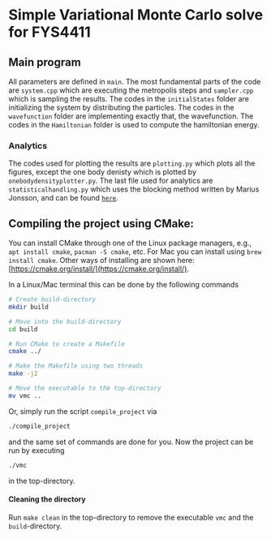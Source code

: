 # Simple Variational Monte Carlo solve for FYS4411
## Main program
All parameters are defined in `main`. The most fundamental parts of the code are `system.cpp` which are executing the metropolis steps and `sampler.cpp` which is sampling the results. The codes in the `initialStates` folder are initializing the system by distributing the particles. The codes in the `wavefunction` folder are implementing exactly that, the wavefunction. The codes in the `Hamiltonian` folder is used to compute the hamiltonian energy.

### Analytics
The codes used for plotting the results are `plotting.py` which plots all the figures, except the one body denisty which is plotted by `onebodydensityplotter.py`. The last file used for analytics are `statisticalhandling.py` which uses the blocking method written by Marius Jonsson, and can be found [`here`](https://github.com/computative/block/blob/master/python/tictoc.py).

## Compiling the project using CMake:
You can install CMake through one of the Linux package managers, e.g., `apt install cmake`, `pacman -S cmake`, etc. For Mac you can install using `brew install cmake`. Other ways of installing are shown here: [https://cmake.org/install/](https://cmake.org/install/).

In a Linux/Mac terminal this can be done by the following commands
```bash
# Create build-directory
mkdir build

# Move into the build-directory
cd build

# Run CMake to create a Makefile
cmake ../

# Make the Makefile using two threads
make -j2

# Move the executable to the top-directory
mv vmc ..
```
Or, simply run the script `compile_project` via
```bash
./compile_project
```
and the same set of commands are done for you. Now the project can be run by executing
```bash
./vmc
```
in the top-directory.

#### Cleaning the directory
Run `make clean` in the top-directory to remove the executable `vmc` and the `build`-directory.
